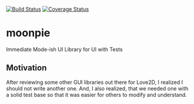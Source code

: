 [![Build Status](https://travis-ci.org/tredfern/moonpie.svg?branch=master)](https://travis-ci.org/tredfern/moonpie)
[![Coverage Status](https://coveralls.io/repos/github/tredfern/moonpie/badge.svg?branch=master)](https://coveralls.io/github/tredfern/moonpie?branch=master)

# moonpie
Immediate Mode-ish UI Library for UI with Tests

## Motivation

After reviewing some other GUI libraries out there for Love2D, I realized I should not write another
one. And, I also realized, that we needed one with a solid test base so that it was easier for others
to modify and understand. 
